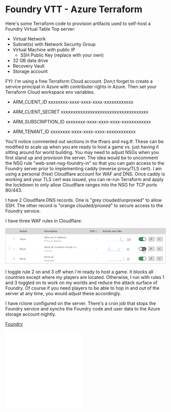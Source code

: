 # Foundry VTT - Azure Terraform

Here's some Terraform code to provision artifacts used to self-host a Foundry Virtual Table Top server:

* Virtual Network
* Subnet(s) with Network Security Group
* Virtual Machine with public IP
    * SSH Public Key (replace with your own)
* 32 GB data drive
* Recovery Vault
* Storage account

FYI: I'm using a free Terraform Cloud account. Don;t forget to create a service principal in Azure
with contributer rights in Azure. Then set your Terraform Cloud workspace env variables.

* ARM_CLIENT_ID
xxxxxxxx-xxxx-xxxx-xxxx-xxxxxxxxxxxx

* ARM_CLIENT_SECRET
xxxxxxxxxxxxxxxxxxxxxxxxxxxxxxxxxxxx

* ARM_SUBSCRIPTION_ID
xxxxxxxx-xxxx-xxxx-xxxx-xxxxxxxxxxxx

* ARM_TENANT_ID
xxxxxxxx-xxxx-xxxx-xxxx-xxxxxxxxxxxx

You'll notice commented out sections in the tfvars and nsg.tf. These can be modified to scale up
when you are ready to host a game vs. just having it sitting around for world building. You may
need to adjust NSGs when you first stand up and provision the server. The idea would be to uncomment
the NSG rule "web-snet-nsg-foundry-in" so that you can gain access to the Foundry server prior to
implementing caddy (reverse proxy/TLS cert). I am using a personal (free) Cloudflare account for WAF
and DNS. Once caddy is working and your TLS cert was issued, you can re-run Terraform and apply the
lockdown to only allow Cloudflare ranges into the NSG for TCP ports 80/443.

I have 2 Cloudflare DNS records. One is "grey clouded/unproxied" to allow SSH. The other record is
"orange clouded/proxied" to secure access to the Foundry service.

I have three WAF rules in Cloudflare:

![](./cfwaf.png)

I toggle rule 2 on and 3 off when i'm ready to host a game. It blocks all countries except where my
players are located. Otherwise, I run with rules 1 and 3 toggled on to work on my worlds and reduce the
attack surface of Foundry. Of course if you need players to be able to hop in and out of the server at
any time, you would adjust these accordingly.

I have rclone configured on the server. There's a cron job that stops the Foundry service and synchs the
Foundry code and user data to the Azure storage account nightly.

[Foundry](https://foundryvtt.com/)

![](./image.svg)
